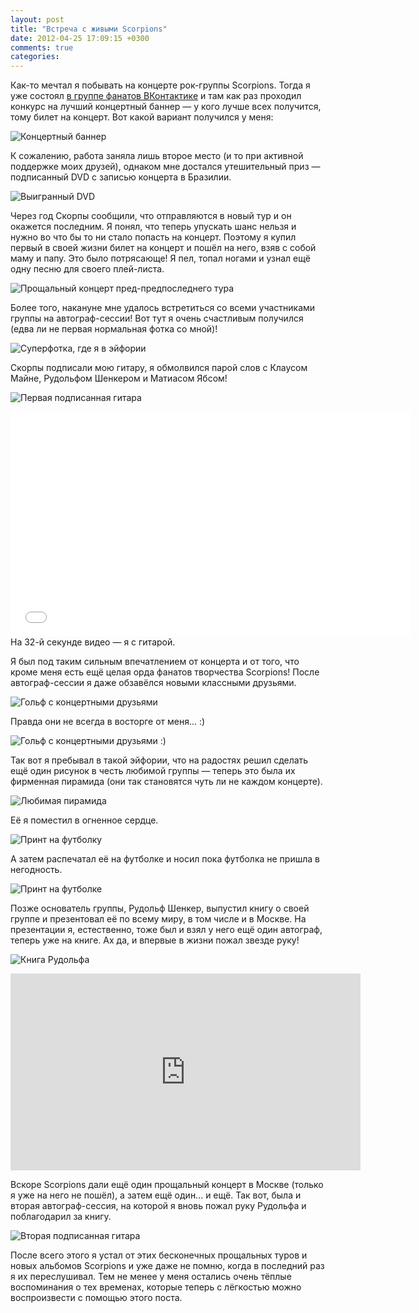 ```yaml
---
layout: post
title: "Встреча с живыми Scorpions"
date: 2012-04-25 17:09:15 +0300
comments: true
categories:
---
```


Как-то мечтал я побывать на концерте рок-группы Scorpions.
Тогда я уже состоял [в группе фанатов ВКонтактике](https://vk.com/scorpions) и там как раз проходил конкурс на лучший концертный баннер — у кого лучше всех получится, тому билет на концерт.
Вот какой вариант получился у меня:

![Концертный баннер](https://pp.userapi.com/c627321/v627321643/32f9/khp_Ie3hDH0.jpg)

<!--more-->

К сожалению, работа заняла лишь второе место (и то при активной поддержке моих друзей), однаком мне достался утешительный приз — подписанный DVD с записью концерта в Бразилии.

![Выигранный DVD](https://pp.userapi.com/c9991/u11722643/96676000/x_eba55b59.jpg)

Через год Скорпы сообщили, что отправляются в новый тур и он окажется последним.
Я понял, что теперь упускать шанс нельзя и нужно во что бы то ни стало попасть на концерт.
Поэтому я купил первый в своей жизни билет на концерт и пошёл на него, взяв с собой маму и папу.
Это было потрясающе!
Я пел, топал ногами и узнал ещё одну песню для своего плей-листа.

![Прощальный концерт пред-предпоследнего тура](https://pp.userapi.com/c5202/u11722643/96676000/y_8481fdf3.jpg)

Более того, накануне мне удалось встретиться со всеми участниками группы на автограф-сессии!
Вот тут я очень счастливым получился (едва ли не первая нормальная фотка со мной)!

![Суперфотка, где я в эйфории](https://pp.userapi.com/c5202/u11722643/96676000/y_de2007c6.jpg)

Скорпы подписали мою гитару, я обмолвился парой слов с Клаусом Майне, Рудольфом Шенкером и Матиасом Ябсом!

![Первая подписанная гитара](https://pp.userapi.com/c5202/u11722643/96676000/y_0af9d95b.jpg)

<iframe width="640" height="360" src="//vk.com/video_ext.php?oid=-1082&id=160488552&hash=70f692938f4d4b65" frameborder="0" allowfullscreen></iframe>
На 32-й секунде видео — я с гитарой.

Я был под таким сильным впечатлением от концерта и от того, что кроме меня есть ещё целая орда фанатов творчества Scorpions!
После автограф-сессии я даже обзавёлся новыми классными друзьями.

![Гольф с концертными друзьями](https://pp.userapi.com/c10722/v10722639/1809/JcTHrsCJZs4.jpg)

Правда они не всегда в восторге от меня... :)

![Гольф с концертными друзьями :)](https://pp.userapi.com/c10722/v10722639/1812/WW6WFTlIYzg.jpg)

Так вот я пребывал в такой эйфории, что на радостях решил сделать ещё один рисунок в честь любимой группы — теперь это была их фирменная пирамида (они так становятся чуть ли не каждом концерте).

![Любимая пирамида](https://pp.userapi.com/c627321/v627321643/3515/0V0sy6pRO-M.jpg)

Её я поместил в огненное сердце.

![Принт на футболку](https://pp.userapi.com/c627321/v627321643/350b/lNhfe_ebFqw.jpg)

А затем распечатал её на футболке и носил пока футболка не пришла в негодность.

![Принт на футболке](https://pp.userapi.com/c627321/v627321643/351f/9L1dTVagSys.jpg)

Позже основатель группы, Рудольф Шенкер, выпустил книгу о своей группе и презентовал её по всему миру, в том числе и в Москве.
На презентации я, естественно, тоже был и взял у него ещё один автограф, теперь уже на книге.
Ах да, и впервые в жизни пожал звезде руку!

![Книга Рудольфа](https://pp.userapi.com/c4304/u11722643/96676000/y_335463de.jpg)

<iframe width="560" height="315" src="https://www.youtube.com/embed/eImEUweWziA" frameborder="0" allowfullscreen></iframe>

Вскоре Scorpions дали ещё один прощальный концерт в Москве (только я уже на него не пошёл), а затем ещё один... и ещё.
Так вот, была и вторая автограф-сессия, на которой я вновь пожал руку Рудольфа и поблагодарил за книгу.

![Вторая подписанная гитара](https://pp.userapi.com/c304504/v304504135/25e/8o4SmhLe29U.jpg)

После всего этого я устал от этих бесконечных прощальных туров и новых альбомов Scorpions и уже даже не помню, когда в последний раз я их переслушивал.
Тем не менее у меня остались очень тёплые воспоминания о тех временах, которые теперь с лёгкостью можно воспроизвести с помощью этого поста.